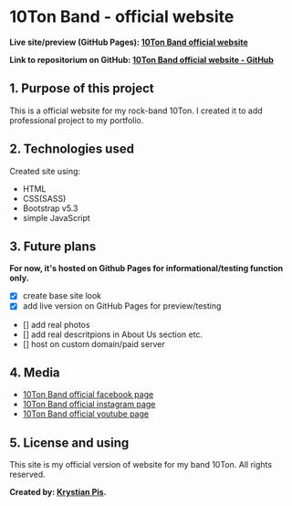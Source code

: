 # 10Ton Band - official website

**Live site/preview (GitHub Pages): [10Ton Band official website](https://krystianpis.github.io/10ton-band-official-site/)**

**Link to repositorium on GitHub: [10Ton Band official website - GitHub](https://github.com/krystianpis/10ton-band-official-site)**

## 1. Purpose of this project

This is a official website for my rock-band 10Ton. I created it to add professional project to my portfolio.

## 2. Technologies used

Created site using:

- HTML
- CSS(SASS)
- Bootstrap v5.3
- simple JavaScript

## 3. Future plans

**For now, it's hosted on Github Pages for informational/testing function only.**

- [x] create base site look
- [x] add live version on GitHub Pages for preview/testing
- [] add real photos
- [] add real descritpions in About Us section etc.
- [] host on custom domain/paid server

## 4. Media

- [10Ton Band official facebook page](https://www.facebook.com/10tonband)
- [10Ton Band official instagram page](https://www.instagram.com/10tonband/)
- [10Ton Band official youtube page](https://www.youtube.com/@10tonband/featured)

## 5. License and using

This site is my official version of website for my band 10Ton. All rights reserved.

**Created by: [Krystian Pis](https://github.com/krystianpis).**
